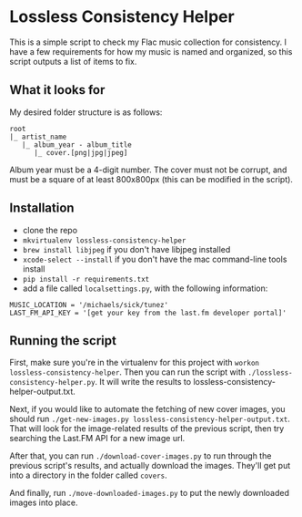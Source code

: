 # Lossless Consistency Helper

This is a simple script to check my Flac music collection for consistency. I
have a few requirements for how my music is named and organized, so this script
outputs a list of items to fix.


## What it looks for

My desired folder structure is as follows:

```
root
|_ artist_name
   |_ album_year - album_title
      |_ cover.[png|jpg|jpeg]
```

Album year must be a 4-digit number. The cover must not be corrupt, and must be
a square of at least 800x800px (this can be modified in the script).


## Installation

* clone the repo
* `mkvirtualenv lossless-consistency-helper`
* `brew install libjpeg` if you don't have libjpeg installed
* `xcode-select --install` if you don't have the mac command-line tools install
* `pip install -r requirements.txt`
* add a file called `localsettings.py`, with the following information:

```
MUSIC_LOCATION = '/michaels/sick/tunez'
LAST_FM_API_KEY = '[get your key from the last.fm developer portal]'
```


## Running the script

First, make sure you're in the virtualenv for this project with
`workon lossless-consistency-helper`. Then you can run the script with
`./lossless-consistency-helper.py`. It will write the results to
lossless-consistency-helper-output.txt.

Next, if you would like to automate the fetching of new cover images, you should
run `./get-new-images.py lossless-consistency-helper-output.txt`. That will look
for the image-related results of the previous script, then try searching the
Last.FM API for a new image url.

After that, you can run `./download-cover-images.py` to run through the previous
script's results, and actually download the images. They'll get put into a
directory in the folder called `covers`.

And finally, run `./move-downloaded-images.py` to put the newly downloaded
images into place.
